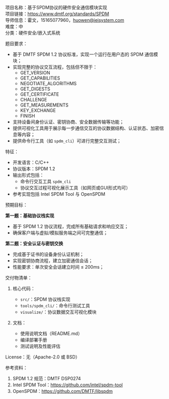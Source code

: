 项目名称：基于SPDM协议的硬件安全通信模块实现  
项目链接：https://www.dmtf.org/standards/SPDM  
导师信息：霍文，15165077960，huowen@ieisystem.com  
难度：中  
分类：硬件安全/嵌入式系统  

题目要求：  
- 基于 DMTF SPDM 1.2 协议标准，实现一个运行在用户态的 SPDM 通信模块；  
- 实现完整的协议交互流程，包括但不限于：  
  - GET_VERSION  
  - GET_CAPABILITIES  
  - NEGOTIATE_ALGORITHMS  
  - GET_DIGESTS  
  - GET_CERTIFICATE  
  - CHALLENGE  
  - GET_MEASUREMENTS  
  - KEY_EXCHANGE  
  - FINISH  
- 支持设备间身份认证、密钥协商、安全数据传输等功能；  
- 提供可视化工具用于展示每一步通信交互的协议数据结构、认证状态、加密信息等内容；  
- 提供命令行工具（如 `spdm_cli`）可进行完整交互测试；  

特征：  
- 开发语言：C/C++  
- 协议版本：SPDM 1.2  
- 输出形式包括：  
  - 命令行交互工具 `spdm_cli`  
  - 协议交互过程可视化展示工具（如网页或GUI形式均可）  
- 参考实现包括 Intel SPDM Tool 与 OpenSPDM  

预期目标：  

**第一题：基础协议栈实现**  
- 基于 SPDM 1.2 协议流程，完成所有基础请求和响应交互；  
- 确保客户端与虚拟/模拟服务端之间可完整通信；  

**第二题：安全认证与密钥交换**  
- 完成基于证书的设备身份认证机制；  
- 实现密钥协商流程，建立加密通信会话；  
- 性能要求：单次安全会话建立时间 ≤ 200ms；  

交付物清单：  
1. 核心代码：  
   - `src/`：SPDM 协议栈实现  
   - `tools/spdm_cli/`：命令行测试工具  
   - `visualize/`：协议数据交互可视化模块  

2. 文档：  
   - 使用说明文档（README.md）  
   - 编译部署手册  
   - 测试说明及性能评估  

License：无（Apache-2.0 或 BSD）  

参考资料：  
1. SPDM 1.2 规范：DMTF DSP0274  
2. Intel SPDM Tool：https://github.com/intel/spdm-tool  
3. OpenSPDM：https://github.com/DMTF/libspdm  
